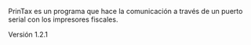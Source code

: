 PrinTax es un programa que hace la comunicación a través de un puerto serial con los impresores fiscales.

Versión 1.2.1
